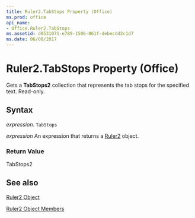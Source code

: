 ```yaml
---
title: Ruler2.TabStops Property (Office)
ms.prod: office
api_name:
- Office.Ruler2.TabStops
ms.assetid: d0531071-e789-1506-061f-debecdd2c1d7
ms.date: 06/08/2017
---
```



# Ruler2.TabStops Property (Office)

Gets a  **TabStops2** collection that represents the tab stops for the specified text. Read-only.


## Syntax

 _expression_. `TabStops`

 _expression_ An expression that returns a [Ruler2](./Office.Ruler2.md) object.


### Return Value

TabStops2


## See also


[Ruler2 Object](Office.Ruler2.md)



[Ruler2 Object Members](./overview/ruler2-members-office.md)


